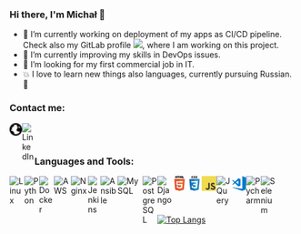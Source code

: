 ### Hi there, I'm Michał 👋

- 🔭 I’m currently working on deployment of my apps as CI/CD pipeline. Check also my GitLab profile  [<img width="18px" src="https://upload.wikimedia.org/wikipedia/commons/thumb/1/18/GitLab_Logo.svg/260px-GitLab_Logo.svg.png" />][gitlab], where I am working on this project.
- 🌱 I’m currently improving my skills in DevOps issues.
- 👯 I’m looking for my first commercial job in IT.
- :boom: I love to learn new things also languages, currently pursuing Russian. :muscle:

### Contact me:

[<img align="left" alt="michalmarszalek.site" width="22px" src="https://raw.githubusercontent.com/iconic/open-iconic/master/svg/globe.svg" />][website]
[<img align="left" alt="LinkedIn" width="22px" src="https://cdn.jsdelivr.net/npm/simple-icons@v3/icons/linkedin.svg" />][linkedin]


<br/>
<br/>

### Languages and Tools:


<img align="left" alt="Linux" width="26px" src="https://upload.wikimedia.org/wikipedia/commons/thumb/3/35/Tux.svg/1200px-Tux.svg.png" />
<img align="left" alt="Python" width="26px" src="https://upload.wikimedia.org/wikipedia/commons/thumb/c/c3/Python-logo-notext.svg/1024px-Python-logo-notext.svg.png" />

<img align="left" alt="Docker" width="26px" src="https://www.docker.com/sites/default/files/d8/styles/role_icon/public/2019-07/vertical-logo-monochromatic.png?itok=erja9lKc" />
<img align="left" alt="AWS" width="30px" src="https://upload.wikimedia.org/wikipedia/commons/thumb/9/93/Amazon_Web_Services_Logo.svg/1200px-Amazon_Web_Services_Logo.svg.png" />
<img align="left" alt="Nginx" width="30px" src="https://encrypted-tbn0.gstatic.com/images?q=tbn%3AANd9GcQKjnATudJj6HbqPUpS9s56GhiWugp-CtbB_w&usqp=CAU" />
<img align="left" alt="Jenkins" width="22px" src="https://upload.wikimedia.org/wikipedia/commons/thumb/e/e9/Jenkins_logo.svg/742px-Jenkins_logo.svg.png" />
<img align="left" alt="Ansible" width="30px" src="https://user-images.githubusercontent.com/38637223/44164304-83a6c880-a07a-11e8-9e88-a68225815756.png" />

<img align="left" alt="MySQL" width="44px" src="https://download.logo.wine/logo/MySQL/MySQL-Logo.wine.png" />
<img align="left" alt="PostgreSQL" width="26px" src="https://upload.wikimedia.org/wikipedia/commons/2/29/Postgresql_elephant.svg" />

<img align="left" alt="Django" width="26px" src="https://verbose-equals-true.gitlab.io/django-postgres-vue-gitlab-ecs/django.jpg" />
<img align="left" alt="HTML5" width="26px" src="https://raw.githubusercontent.com/github/explore/80688e429a7d4ef2fca1e82350fe8e3517d3494d/topics/html/html.png" />
<img align="left" alt="CSS3" width="26px" src="https://raw.githubusercontent.com/github/explore/80688e429a7d4ef2fca1e82350fe8e3517d3494d/topics/css/css.png" />
<img align="left" alt="JavaScript" width="26px" src="https://raw.githubusercontent.com/github/explore/80688e429a7d4ef2fca1e82350fe8e3517d3494d/topics/javascript/javascript.png" />
<img align="left" alt="JQuery" width="26px" src="https://openjsf.org/wp-content/uploads/sites/84/2019/10/jquery-logo-vertical_large_square.png" />
<img align="left" alt="Visual Studio Code" width="26px" src="https://raw.githubusercontent.com/github/explore/80688e429a7d4ef2fca1e82350fe8e3517d3494d/topics/visual-studio-code/visual-studio-code.png" />
<img align="left" alt="Pycharm" width="26px" src="https://upload.wikimedia.org/wikipedia/commons/thumb/a/a1/PyCharm_Logo.svg/1024px-PyCharm_Logo.svg.png" />

<img align="left" alt="Selenium" width="26px" src="https://camo.githubusercontent.com/74ed64243ba05754329bc527cd4240ebd1c087a1/68747470733a2f2f73656c656e69756d2e6465762f696d616765732f73656c656e69756d5f6c6f676f5f7371756172655f677265656e2e706e67" />


<br/>
<br/>
<br/>


[![Top Langs](https://github-readme-stats.vercel.app/api/top-langs/?username=marszalekm&layout=compact)](https://github.com/marszalekm/github-readme-stats)


[website]: https://michalmarszalek.site
[linkedin]: https://www.linkedin.com/in/mic-marszalek/
[gitlab]: https://gitlab.com/marszalekm
